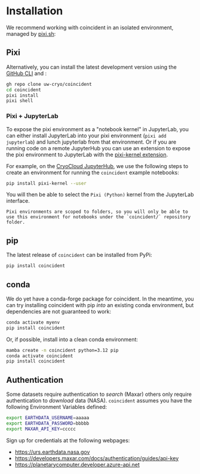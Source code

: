 # Installation

We recommend working with coincident in an isolated environment, managed by
[pixi.sh](https://pixi.sh/latest/):

## Pixi

Alternatively, you can install the latest development version using the
[GitHub CLI](https://cli.github.com) and :

```bash
gh repo clone uw-cryo/coincident
cd coincident
pixi install
pixi shell
```

### Pixi + JupyterLab

To expose the pixi environment as a "notebook kernel" in JupyterLab, you can
either install JupyterLab into your pixi environment (`pixi add jupyterlab`) and
lunch jupyterlab from that environment. Or if you are running code on a remote
JupyterHub you can use an extension to expose the pixi environment to JupyterLab
with the [pixi-kernel extension](https://github.com/renan-r-santos/pixi-kernel).

For example, on the [CryoCloud JupyterHub](https://hub.cryointhecloud.com/), we
use the following steps to create an environment for running the `coincident`
example notebooks:

```bash
pip install pixi-kernel --user
```

You will then be able to select the `Pixi (Python)` kernel from the JupyterLab
interface.

```{note}
Pixi environments are scoped to folders, so you will only be able to use this environment for notebooks under the `coincident/` repository folder.
```

## pip

The latest release of `coincident` can be installed from PyPi:

```bash
pip install coincident
```

## conda

We do yet have a conda-forge package for coincident. In the meantime, you can
try installing coincident with pip _into_ an existing conda environment, but
dependencies are not guaranteed to work:

```bash
conda activate myenv
pip install coincident
```

Or, if possible, install into a clean conda environment:

```bash
mamba create -n coincident python=3.12 pip
conda activate coincident
pip install coincident
```

## Authentication

Some datasets require authentication to _search_ (Maxar) others only require
authentication to _download_ data (NASA). `coincident` assumes you have the
following Environment Variables defined:

```bash
export EARTHDATA_USERNAME=aaaaa
export EARTHDATA_PASSWORD=bbbbb
export MAXAR_API_KEY=ccccc
```

Sign up for credentials at the following webpages:

- <https://urs.earthdata.nasa.gov>
- <https://developers.maxar.com/docs/authentication/guides/api-key>
- <https://planetarycomputer.developer.azure-api.net>
